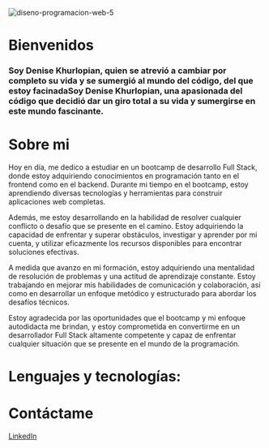 ![diseno-programacion-web-5](https://github.com/dkhurlop/dkhurlop/assets/129850727/51078b7d-97bf-464e-b34c-bec4ef0fcef2)
<h1>Bienvenidos</h1>
<h3>Soy Denise Khurlopian, quien se atrevió a cambiar por completo su vida y se sumergió al mundo del código, del que estoy facinadaSoy Denise Khurlopian, una apasionada del código que decidió dar un giro total a su vida y sumergirse en este mundo fascinante.</h3>

# Sobre mi
Hoy en día, me dedico a estudiar en un bootcamp de desarrollo Full Stack, donde estoy adquiriendo conocimientos en programación tanto en el frontend como en el backend. Durante mi tiempo en el bootcamp, estoy aprendiendo diversas tecnologías y herramientas para construir aplicaciones web completas.

Además, me estoy desarrollando en la habilidad de resolver cualquier conflicto o desafío que se presente en el camino. Estoy adquiriendo la capacidad de enfrentar y superar obstáculos, investigar y aprender por mi cuenta, y utilizar eficazmente los recursos disponibles para encontrar soluciones efectivas.

A medida que avanzo en mi formación, estoy adquiriendo una mentalidad de resolución de problemas y una actitud de aprendizaje constante. Estoy trabajando en mejorar mis habilidades de comunicación y colaboración, así como en desarrollar un enfoque metódico y estructurado para abordar los desafíos técnicos.

Estoy agradecida por las oportunidades que el bootcamp y mi enfoque autodidacta me brindan, y estoy comprometida en convertirme en un desarrollador Full Stack altamente competente y capaz de enfrentar cualquier situación que se presente en el mundo de la programación.

# Lenguajes y tecnologías:







# Contáctame 

[LinkedIn](https://www.linkedin.com/in/denisekhurlopian/)

